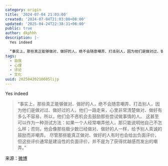 ```yaml
---
category: origin
title: '2024-07-04 21:03:00'
created: '2024-07-04T21:03:00+08:00'
updated: '2025-04-24T22:38:31+08:00'
public: true
author: dkphhh
description: |-
  Yes indeed

  “事实上，那些真正能够做对、做好的人，绝不会随意嘲弄、打击别人，因为他们是做对过、做好过的人……
tags:
  - 自我
  - 心理
  - 评论
  - 文化
uuid: 20250420210605lijp
---
```


Yes indeed

> “事实上，那些真正能够做对、做好的人，绝不会随意嘲弄、打击别人，因为他们是做对过、做好过的人，他们一路走来，心里非常清楚做对、做好有多么不容易，所以，他们会不吝机会去鼓励那些尝试做事情的人。
> 这甚至可以作为一种测试方法：如果一个人经常嘲弄他人，那只能说明他自己不怎么样；否则，他会像那些极少数已经做对、做好的人一样，给予别人真诚的鼓励而非嘲弄。
> 尽管那些能真正做对、做好的人有时也会给出负面评价，但这些评价通常是建设性的负面评价，并不是为了获得优越感而发出的嘲弄。”

来源：[微博](https://m.weibo.cn/detail/5052209836589377#comment)
